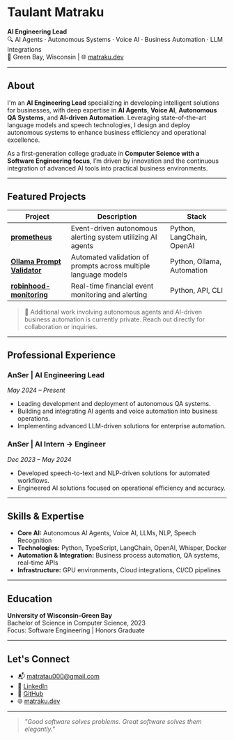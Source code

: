 # Taulant Matraku

**AI Engineering Lead**  
🔍 AI Agents · Autonomous Systems · Voice AI · Business Automation · LLM Integrations  
📍 Green Bay, Wisconsin | 🌐 [matraku.dev](https://www.matraku.dev)

---

## About

I'm an **AI Engineering Lead** specializing in developing intelligent solutions for businesses, with deep expertise in **AI Agents**, **Voice AI**, **Autonomous QA Systems**, and **AI-driven Automation**. Leveraging state-of-the-art language models and speech technologies, I design and deploy autonomous systems to enhance business efficiency and operational excellence.

As a first-generation college graduate in **Computer Science with a Software Engineering focus**, I’m driven by innovation and the continuous integration of advanced AI tools into practical business environments.

---

## Featured Projects

| Project | Description | Stack |
|--------|-------------|-------|
| [**prometheus**](https://github.com/matratau000/prometheus) | Event-driven autonomous alerting system utilizing AI agents | Python, LangChain, OpenAI |
| [**Ollama Prompt Validator**](https://github.com/matratau000/Ollama-test-validate-prompts-across-multiple-models) | Automated validation of prompts across multiple language models | Python, Ollama, Automation |
| [**robinhood-monitoring**](https://github.com/matratau000/robinhood-monitoring) | Real-time financial event monitoring and alerting | Python, API, CLI |

> 📌 Additional work involving autonomous agents and AI-driven business automation is currently private. Reach out directly for collaboration or inquiries.

---

## Professional Experience

### AnSer | **AI Engineering Lead**  
*May 2024 – Present*  
- Leading development and deployment of autonomous QA systems.
- Building and integrating AI agents and voice automation into business operations.
- Implementing advanced LLM-driven solutions for enterprise automation.

### AnSer | **AI Intern → Engineer**  
*Dec 2023 – May 2024*  
- Developed speech-to-text and NLP-driven solutions for automated workflows.
- Engineered AI solutions focused on operational efficiency and accuracy.

---

## Skills & Expertise

- **Core AI:** Autonomous AI Agents, Voice AI, LLMs, NLP, Speech Recognition
- **Technologies:** Python, TypeScript, LangChain, OpenAI, Whisper, Docker
- **Automation & Integration:** Business process automation, QA systems, real-time APIs
- **Infrastructure:** GPU environments, Cloud integrations, CI/CD pipelines

---

## Education

**University of Wisconsin–Green Bay**  
Bachelor of Science in Computer Science, 2023  
Focus: Software Engineering | Honors Graduate

---

## Let's Connect

- 📬 [matratau000@gmail.com](mailto:matratau000@gmail.com)  
- 💼 [LinkedIn](https://www.linkedin.com/in/taulant-matraku-4a69a5180)  
- 💬 [GitHub](https://github.com/matratau000)  
- 🌐 [matraku.dev](https://www.matraku.dev)

---

> _"Good software solves problems. Great software solves them elegantly."_  